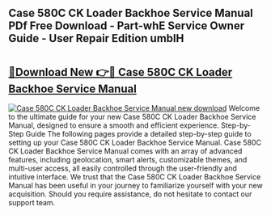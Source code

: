 ## Case 580C CK Loader Backhoe Service Manual PDf Free Download - Part-whE Service Owner Guide - User Repair Edition umblH

# <h2><a href="http://bc84246.oget.top/?id=Case+580C+CK+Loader+Backhoe+Service+Manual">🔗Download New 👉🔴 Case 580C CK Loader Backhoe Service Manual</a></h2>

[![Case 580C CK Loader Backhoe Service Manual new download](https://i.imgur.com/5g1atiW.png)](http://bc84246.oget.top/?id=Case+580C+CK+Loader+Backhoe+Service+Manual)
Welcome to the ultimate guide for your new Case 580C CK Loader Backhoe Service Manual, designed to ensure a smooth and efficient experience. Step-by-Step Guide The following pages provide a detailed step-by-step guide to setting up your Case 580C CK Loader Backhoe Service Manual. Case 580C CK Loader Backhoe Service Manual comes with an array of advanced features, including geolocation, smart alerts, customizable themes, and multi-user access, all easily controlled through the user-friendly and intuitive interface. We trust that the Case 580C CK Loader Backhoe Service Manual has been useful in your journey to familiarize yourself with your new acquisition. Should you require assistance, do not hesitate to contact our support team.
